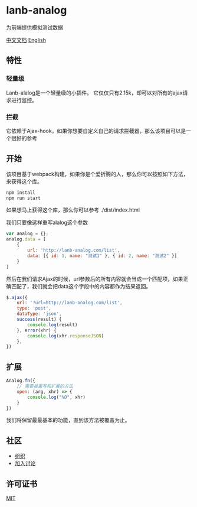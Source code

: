 # lanb-analog

为前端提供模拟测试数据

[中文文档](./README.md)
[English](./README-en.md)

## 特性

### 轻量级

Lanb-alalog是一个轻量级的小插件。
它仅仅只有2.15k，却可以对所有的ajax请求进行监控。

### 拦截

它依赖于Ajax-hook，如果你想要自定义自己的请求拦截器，那么该项目可以是一个很好的参考

## 开始

该项目基于webpack构建，如果你是个爱折腾的人，那么你可以按照如下方法，来获得这个库。

```sh
npm install
npm run start
```

如果想马上获得这个库，那么你可以参考 ./dist/index.html

我们只要像这样重写alalog这个参数

```javascript
var analog = {};
analog.data = [
    {
        url: 'http://lanb-analog.com/list',
        data: [{ id: 1, name: "测试1" }, { id: 2, name: "测试2" }]
    }
]

```
然后在我们请求Ajax的时候，url参数后的所有内容就会当成一个匹配项，如果正确匹配了，我们就会把data这个字段中的内容都作为结果返回。

```javascript
$.ajax({
    url: '?url=http://lanb-analog.com/list',
    type: 'post',
    dataType: 'json',
    success(result) {
        console.log(result)
    }, error(xhr) {
        console.log(xhr.responseJSON)
    },
}) 
```

## 扩展

```javascript
Analog.fn({
    // 需要被重写和扩展的方法
    open: (arg, xhr) => {
        console.log("%O", xhr)
    }
})
```

我们将保留最最基本的功能，直到该方法被覆盖为止。

## 社区

- [组织](https://github.com/lanb-code)
- [加入讨论](https://github.com/lanb-code/lanb-analog/issues)


## 许可证书

[MIT](https://github.com/lanb-code/lanb-analog/blob/master/LICENSE)

